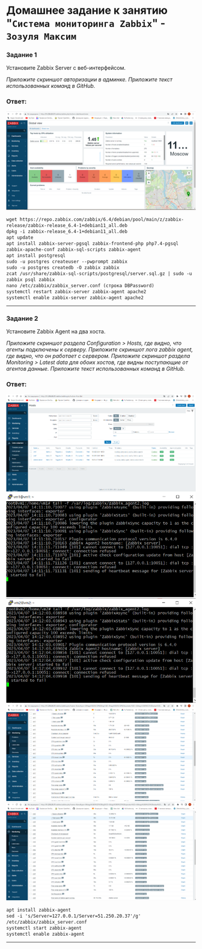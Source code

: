 # Домашнее задание к занятию "`Система мониторинга Zabbix`" - `Зозуля Максим`

### Задание 1  

Установите Zabbix Server с веб-интерфейсом.

*Приложите скриншот авторизации в админке. Приложите текст использованных команд в GitHub.*  

### Ответ:  
![pic1](1.PNG)  

```
wget https://repo.zabbix.com/zabbix/6.4/debian/pool/main/z/zabbix-release/zabbix-release_6.4-1+debian11_all.deb
dpkg -i zabbix-release_6.4-1+debian11_all.deb
apt update
apt install zabbix-server-pgsql zabbix-frontend-php php7.4-pgsql zabbix-apache-conf zabbix-sql-scripts zabbix-agent
apt install postgresql
sudo -u postgres createuser --pwprompt zabbix
sudo -u postgres createdb -O zabbix zabbix
zcat /usr/share/zabbix-sql-scripts/postgresql/server.sql.gz | sudo -u zabbix psql zabbix
nano /etc/zabbix/zabbix_server.conf (строка DBPassword)
systemctl restart zabbix-server zabbix-agent apache2
systemctl enable zabbix-server zabbix-agent apache2
```  

---

### Задание 2  

Установите Zabbix Agent на два хоста.

*Приложите скриншот раздела Configuration > Hosts, где видно, что агенты подключены к серверу. Приложите скриншот лога zabbix agent, где видно, что он работает с сервером. Приложите скриншот раздела Monitoring > Latest data для обоих хостов, где видны поступающие от агентов данные. Приложите текст использованных команд в GitHub.*  

### Ответ:  

![pic2](2.PNG)  
![pic4](5.PNG)  
![pic5](6.PNG)  
![pic3](3.PNG)  
![pic6](4.PNG)  

```
apt install zabbix-agent
sed -i 's/Server=127.0.0.1/Server=51.250.20.37'/g' /etc/zabbix/zabbix_server.conf
systemctl start zabbix-agent
systemctl enable zabbix-agent

```  

---  

